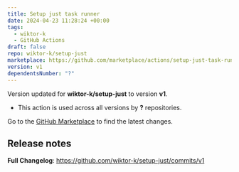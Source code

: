 ```yaml
---
title: Setup just task runner
date: 2024-04-23 11:28:24 +00:00
tags:
  - wiktor-k
  - GitHub Actions
draft: false
repo: wiktor-k/setup-just
marketplace: https://github.com/marketplace/actions/setup-just-task-runner
version: v1
dependentsNumber: "?"
---
```



Version updated for **wiktor-k/setup-just** to version **v1**.
- This action is used across all versions by **?** repositories.

Go to the [GitHub Marketplace](https://github.com/marketplace/actions/setup-just-task-runner) to find the latest changes.

## Release notes

**Full Changelog**: https://github.com/wiktor-k/setup-just/commits/v1
